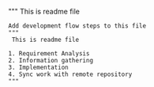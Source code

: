  """
    This is readme file

    Add development flow steps to this file
    """
     This is readme file

    1. Requirement Analysis
    2. Information gathering
    3. Implementation
    4. Sync work with remote repository
    """